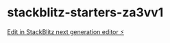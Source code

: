 # stackblitz-starters-za3vv1

[Edit in StackBlitz next generation editor ⚡️](https://stackblitz.com/~/github.com/prin-underlandscape/stackblitz-starters-za3vv1)